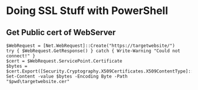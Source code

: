 # Doing SSL Stuff with PowerShell
## Get Public cert of WebServer
``` 
$WebRequest = [Net.WebRequest]::Create("https://targetwebsite/")
try { $WebRequest.GetResponse() } catch { Write-Warning "Could not connect!" }
$cert = $WebRequest.ServicePoint.Certificate
$bytes = $cert.Export([Security.Cryptography.X509Certificates.X509ContentType]::Cert)
Set-Content -value $bytes -Encoding Byte -Path "$pwd\targetwebsite.cer"
```
